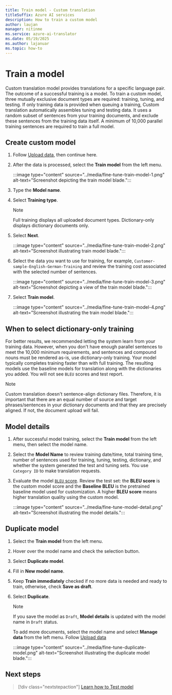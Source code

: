 ```yaml
---
title: Train model - Custom translation
titleSuffix: Azure AI services
description: How to train a custom model
author: laujan
manager: nitinme
ms.service: azure-ai-translator
ms.date: 05/19/2025
ms.author: lajanuar
ms.topic: how-to
---
```


# Train a model

Custom translation model provides translations for a specific language pair. The outcome of a successful training is a model. To train a custom model, three mutually exclusive document types are required: training, tuning, and testing. If only training data is provided when queuing a training, Custom translation automatically assembles tuning and testing data. It uses a random subset of sentences from your training documents, and exclude these sentences from the training data itself. A minimum of 10,000 parallel training sentences are required to train a full model.

## Create custom model

1. Follow [Upload data](upload-data.md), then continue here.

1. After the data is processed, select the **Train model** from the left menu.

   :::image type="content" source="../media/fine-tune-train-model-1.png" alt-text="Screenshot depicting the train model blade.":::

1. Type the **Model name**.

1. Select **Training type**.

   >[!NOTE]
   >Full training displays all uploaded document types. Dictionary-only displays dictionary documents only.

1. Select **Next**.

   :::image type="content" source="../media/fine-tune-train-model-2.png" alt-text="Screenshot illustrating train model blade.":::

1. Select the data you want to use for training, for example, `Customer-sample-English-German-Training` and review the training cost associated with the selected number of sentences.

   :::image type="content" source="../media/fine-tune-train-model-3.png" alt-text="Screenshot depicting a view of the train model blade.":::

1. Select **Train model**.

   :::image type="content" source="../media/fine-tune-train-model-4.png" alt-text="Screenshot illustrating the train model blade.":::

## When to select dictionary-only training

For better results, we recommended letting the system learn from your training data. However, when you don't have enough parallel sentences to meet the 10,000 minimum requirements, and sentences and compound nouns must be rendered as-is, use dictionary-only training. Your model typically completes training faster than with full training. The resulting models use the baseline models for translation along with the dictionaries you added. You will not see `BLEU` scores and test report.

> [!NOTE] 
>Custom translation doesn't sentence-align dictionary files. Therefore, it is important that there are an equal number of source and target phrases/sentences in your dictionary documents and that they are precisely aligned. If not, the document upload will fail.

## Model details

1. After successful model training, select the **Train model** from the left menu, then select the model name.

1. Select the **Model Name** to review training date/time, total training time, number of sentences used for training, tuning, testing, dictionary, and whether the system generated the test and tuning sets. You use `Category ID` to make translation requests.

1. Evaluate the model [`BLEU` score](../beginners-guide.md#what-is-a-bleu-score). Review the test set: the **BLEU score** is the custom model score and the **Baseline BLEU** is the pretrained baseline model used for customization. A higher **BLEU score** means higher translation quality using the custom model.

   :::image type="content" source="../media/fine-tune-model-detail.png" alt-text="Screenshot illustrating the model details.":::

## Duplicate model

1. Select the **Train model** from the left menu.

1. Hover over the model name and check the selection button.

1. Select **Duplicate model**.

1. Fill in **New model name**.

1. Keep **Train immediately** checked if no more data is needed and ready to train, otherwise, check **Save as draft**.

1. Select **Duplicate**.

   > [!NOTE]
   >
   > If you save the model as `Draft`, **Model details** is updated with the model name in `Draft` status.
   >
   > To add more documents, select the model name and select **Manage data** from the left menu. 
   > Follow [Upload data](upload-data.md)

   :::image type="content" source="../media/fine-tune-duplicate-model.png" alt-text="Screenshot illustrating the duplicate model blade.":::

## Next steps

> [!div class="nextstepaction"]
> [Learn how to Test model](test-model.md)